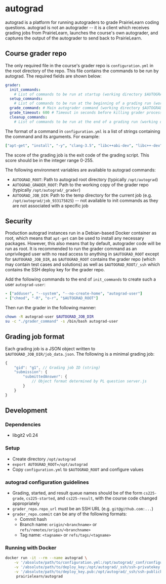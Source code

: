 # autograd

autograd is a platform for running autograders to grade PrairieLearn
coding questions. autograd is not an autograder -- it is a client
which receives grading jobs from PrairieLearn, launches the course's
own autograder, and captures the output of the autograder to send
back to PrairieLearn.

## Course grader repo
The only required file in the course's grader repo is `configuration.yml`
in the root directory of the repo. This file contains the commands
to be run by autograd. The required fields are shown below:

```yaml
grader:
  init_commands:
    # List of commands to be run at startup (working directory $AUTOGRAD_GRADER_ROOT)
  setup_commands:
    # List of commands to be run at the beginning of a grading run (working directory $AUTOGRAD_JOB_DIR)
  grade_command: # Main autograder command (working directory $AUTOGRAD_JOB_DIR)
  grade_timeout: 600 # Timeout in seconds before killing grader process
  cleanup_commands:
    # List of commands to be run at the end of a grading run (working directory $AUTOGRAD_JOB_DIR)
```

The format of a command in `configuration.yml` is a list of strings
containing the command and its arguments. For example:

```yaml
["apt-get", "install", "-y", "clang-3.5", "libc++abi-dev", "libc++-dev", "libpng-dev"]
```

The score of the grading job is the exit code of the grading script.
This score should be in the integer range 0-255.

The following environment variables are available to autograd commands:
- `AUTOGRAD_ROOT`: Path to autograd root directory (typically
  `/opt/autograd`)
- `AUTOGRAD_GRADER_ROOT`: Path to the working copy of the grader
  repo (typically `/opt/autograd/_grader`)
- `AUTOGRAD_JOB_DIR`: Path to the temp directory for the current
  job (e.g. `/opt/autograd/job_933175825`) -- not available to init
  commands as they are not associated with a specific job

## Security
Production autograd instances run in a Debian-based Docker container
as root, which means that `apt-get` can be used to install any
necessary packages. However, this also means that by default,
autograder code will be run as root. It is recommended to run the
grader command as an unprivileged user with no read access to
anything in `$AUTOGRAD_ROOT` except for `$AUTOGRAD_JOB_DIR`, as
`$AUTOGRAD_ROOT` contains the grader repo (which may contain test
cases and solutions) as well as `$AUTOGRAD_ROOT/_ssh` which contains
the SSH deploy key for the grader repo.

Add the following commands to the end of `init_commands` to create
such a user `autograd-user`:

```yaml
- ["adduser", "--system", "--no-create-home", "autograd-user"]
- ["chmod", "-R", "o-r", "$AUTOGRAD_ROOT"]
```

Then run the grader in the following manner:

```bash
chown -R autograd-user $AUTOGRAD_JOB_DIR
su -c "./grader_command" -s /bin/bash autograd-user
```

## Grading job format
Each grading job is a JSON object written to
`$AUTOGRAD_JOB_DIR/job_data.json`. The following is a minimal grading
job:

```javascript
{
    "gid": "g1", // Grading job ID (string)
    "submission": {
        "submittedAnswer": {
            // Object format determined by PL question server.js
        }
    }
}
```

## Development

### Dependencies
- libgit2 v0.24

### Setup
- Create directory `/opt/autograd`
- `export AUTOGRAD_ROOT=/opt/autograd`
- Copy `configuration.yml` to `$AUTOGRAD_ROOT` and configure values

### autograd configuration guidelines
- Grading, started, and result queue names should be of the form
  `cs225-grade`, `cs225-started`, and `cs225-result`, with the course
  code changed appropriately
- `grader_repo.repo_url` must be an SSH URL (e.g. `git@github.com:...`)
- `grader_repo.commit` can be any of the following formats:
    - Commit hash
    - Branch name: `origin/<branchname>` or `refs/remotes/origin/<branchname>`
    - Tag name: `<tagname>` or `refs/tags/<tagname>`

### Running with Docker
```bash
docker run -it --rm --name autograd \
    -v '/absolute/path/to/configuration.yml:/opt/autograd/_conf/configuration.yml' \
    -v '/absolute/path/to/deploy_key:/opt/autograd/_ssh/ssh-privatekey' \
    -v '/absolute/path/to/deploy_key.pub:/opt/autograd/_ssh/ssh-publickey' \
     prairielearn/autograd
```
